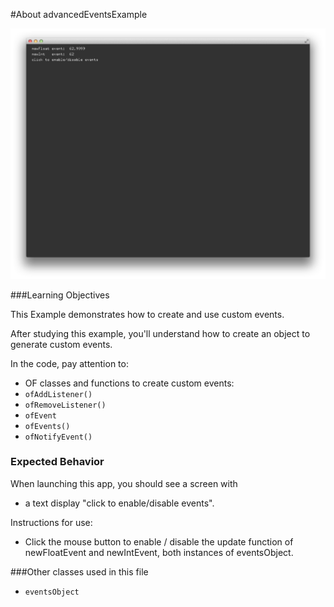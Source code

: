 #About advancedEventsExample

![Screenshot of advancedEventsExample](advancedEventsExample.png)


###Learning Objectives

This Example demonstrates how to create and use custom events.

After studying this example, you'll understand how to create an object to generate custom events.
 

In the code, pay attention to: 

* OF classes and functions to create custom events:
* ```ofAddListener()```
* ```ofRemoveListener()```
* ```ofEvent```
* ```ofEvents()```
* ```ofNotifyEvent()```



### Expected Behavior


When launching this app, you should see a screen with

* a text display "click to enable/disable events". 


Instructions for use:

* Click the mouse button to enable / disable the update function of newFloatEvent and newIntEvent, both instances of eventsObject.
 

###Other classes used in this file

* ```eventsObject```